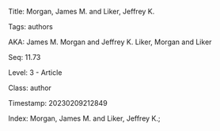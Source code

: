Title:  Morgan, James M. and Liker, Jeffrey K.

Tags:   authors

AKA:    James M. Morgan and Jeffrey K. Liker, Morgan and Liker

Seq:    11.73

Level:  3 - Article

Class:  author

Timestamp: 20230209212849

Index:  Morgan, James M. and Liker, Jeffrey K.; 

